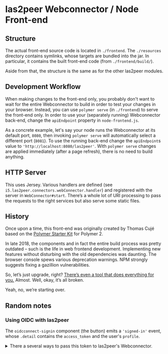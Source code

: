 # las2peer Webconnector / Node Front-end

## Structure

The actual front-end source code is located in `./frontend`.
The `./resources` directory contains symlinks, whose targets are bundled into the jar. In particular, it contains the built front-end code (from `./frontend/build/`).

Aside from that, the structure is the same as for the other las2peer modules.

## Development Workflow

When making changes to the front-end only, you probably don't want to wait for the entire Webconnector to build in order to test your changes in your browser.
Instead, you can use `polymer serve` (in `./frontend`) to serve the front-end only.
In order to use your (separately running) Webconnector back-end, change the `apiEndpoint` property in `node-frontend.js`.

As a concrete example, let's say your node runs the Webconnector at its default port, `8080`, then invoking `polymer serve` will automatically select a different port (`8081`). To use the running back-end change the `apiEndpoint`s value to `'http://localhost:8080/las2peer'`.
With `polymer serve` changes are applied immediately (after a page refresh), there is no need to build anything.

## HTTP Server

This uses Jersey. Various handlers are defined (see `i5.las2peer.connectors.webConnector.handler`) and registered with the server in `WebConnector#start`.
There’s a whole lot of URI processing to pass the requests to the right services but also serve some static files.

## History

Once upon a time, this front-end was originally created by Thomas Cujé based on the [Polymer Starter Kit](https://github.com/Polymer/polymer-starter-kit) for Polymer 2.
 
In late 2018, the components and in fact the entire build process was pretty outdated – such is the life in web frontend development.
Implementing new features without disturbing with the old dependencies was daunting. The browser console spews various deprecation warnings. NPM strongly suggests fixing a gazillion vulnerabilities.

So, let’s just upgrade, right? [There’s even a tool that does everything for you.](https://polymer-library.polymer-project.org/3.0/docs/upgrade) Almost. Well, okay, it’s all broken.  

Yeah, no, we’re starting over.

## Random notes

### Using OIDC with las2peer

The `oidcconnect-signin` component (the button) emits a `'signed-in'` event, whose `.detail` contains the `access_token` and the user's `profile`.

<details>
<summary>There a several ways to pass this token to las2peer's Webconnector.</summary>

Note: The authentication procedure was changed, so that these examples no longer work.
The access token is now only used during OIDC auto-registration (i.e., the first time an OIDC user tries to login), and still requires a password (which then becomes the new agent's password).

For details, see `AuthenticationManager#authenticateAgent`, but the gist is this: An access token alone is no longer sufficient for logging in (nor registering), instead, we always also require a password in the form of a basic authorization header.

You can still pass the access token in these ways:

1. as a query string parameter: ([HTTPie](https://httpie.org/) example) `http ":8080/las2peer/currentagent?access_token=<TOKEN>`
2. as a [standard Bearer Authorization](https://security.stackexchange.com/a/120244/60003) request header: `http :8080/las2peer/currentagent "Authorization:Bearer <TOKEN>"`
3. as a `access_token` request header: `http :8080/las2peer/currentagent "access_token: <TOKEN>"`

However, this will yield a 400 error saying that a basic auth header is needed as well.
This makes this a bit more complicated, but we can do this.
Here's one: `"Authorization:Basic VVNFUl9OQU1FLWFkYW06YWRhbXNwYXNz"` (that's base64 of `USER_NAME-adam:adamspass`).

With that header, everything works as expected. Well, except one thing: You can't send both a Bearer and Basic authorization header, so that option currently does not work. (Did anyone ever use it?)
</details>